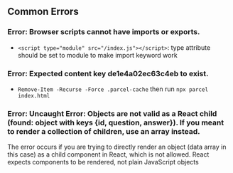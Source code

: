 ## Common Errors

### Error: Browser scripts cannot have imports or exports.

- `<script type="module" src="/index.js"></script>`: type attribute should be set to module to make import keyword work


### Error: Expected content key de1e4a02ec63c4eb to exist.

- `Remove-Item -Recurse -Force .parcel-cache` then run `npx parcel index.html`


### Error: Uncaught Error: Objects are not valid as a React child (found: object with keys {id, question, answer}). If you meant to render a collection of children, use an array instead.
The error occurs if you are trying to directly render an object (data array in this case) as a child component in React, which is not allowed. React expects components to be rendered, not plain JavaScript objects



